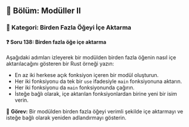 ## 📘 Bölüm: Modüller II  
### 🔹 Kategori: Birden Fazla Öğeyi İçe Aktarma  
#### ❓ Soru 138: Birden fazla öğe içe aktarma

Aşağıdaki adımları izleyerek bir modülden birden fazla öğenin nasıl içe aktarılacağını gösteren bir Rust örneği yazın:

- En az iki herkese açık fonksiyon içeren bir modül oluşturun.
- Her iki fonksiyonu da tek bir `use` ifadesiyle `main` fonksiyonuna aktarın.
- Her iki fonksiyonu da `main` fonksiyonunda çağırın.
- İsteğe bağlı olarak, içe aktarılan fonksiyonlardan birine yeni bir isim verin.

🔧 **Görev:** Bir modülden birden fazla öğeyi verimli şekilde içe aktarmayı ve isteğe bağlı olarak yeniden adlandırmayı gösterin.
